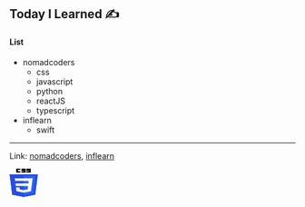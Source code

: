 ## Today I Learned ✍️

#### List

- nomadcoders
  - css
  - javascript
  - python
  - reactJS
  - typescript
- inflearn
  - swift

---

Link: [nomadcoders](https://nomadcoders.co/, "NomadCoders link"), [inflearn](https://www.inflearn.com/, "Inflearn link")

<img src="/img/langicon_css.png" width="50px" height="50px"></img>

